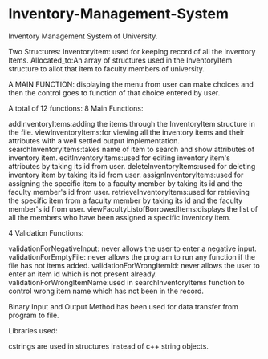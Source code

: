 # Inventory-Management-System
Inventory Management System of University.

Two Structures:
InventoryItem: used for keeping record of all the Inventory Items.
Allocated_to:An array of structures used in the InventoryItem structure to allot that item to faculty members of university.

A MAIN FUNCTION:
displaying the menu from user can make choices and then the control goes to function of that choice entered by user.

A total of 12 functions:
8 Main Functions:

addInventoryItems:adding the items through the InventoryItem structure in the file.
viewInventoryItems:for viewing all the inventory items and their attributes with a well settled output implementation.
searchInventoryItems:takes name of item to search and show attributes of inventory item.
editInventoryItems:used for editing inventory item's attributes by taking its id from user.
deleteInventoryItems:used for deleting inventory item by taking its id from user.
assignInventoryItems:used for assigning the specific item to a faculty member by taking its id and the faculty member's id from user.
retrieveInventoryItems:used for retrieving the specific item from a faculty member by taking its id and the faculty member's id from user.
viewFacultyListofBorrowedItems:displays the list of all the members who have been assigned a specific inventory item.

4 Validation Functions:

validationForNegativeInput: never allows the user to enter a negative input.
validationForEmptyFile: never allows the program to run any function if the file has not items added.
validationForWrongItemId: never allows the user to enter an item id which is not present already. 
validationForWrongItemName:used in searchInventoryItems function to control wrong item name which has not been in the record.

Binary Input and Output Method has been used for data transfer from program to file.

Libraries used:
<iostream>
<fstream>
<cstring>
<iomanip>

cstrings are used in structures instead of c++ string objects.
